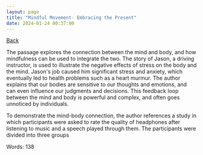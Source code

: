 ```yaml
---
layout: page
title: "Mindful Movement- Embracing the Present"
date: 2024-01-24 00:37:00
---
```


[Back](./)


The passage explores the connection between the mind and body, and how mindfulness can be used to integrate the two. The story of Jason, a driving instructor, is used to illustrate the negative effects of stress on the body and the mind. Jason's job caused him significant stress and anxiety, which eventually led to health problems such as a heart murmur. The author explains that our bodies are sensitive to our thoughts and emotions, and can even influence our judgments and decisions. This feedback loop between the mind and body is powerful and complex, and often goes unnoticed by individuals.

To demonstrate the mind-body connection, the author references a study in which participants were asked to rate the quality of headphones after listening to music and a speech played through them. The participants were divided into three groups

Words: 138